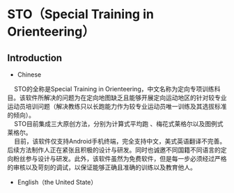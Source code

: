 # STO（Special Training in Orienteering）

## Introduction
* Chinese   

&nbsp;&nbsp;&nbsp;&nbsp;STO的全称是Special Training in Orienteering，中文名称为定向专项训练科目。该软件所解决的问题为在定向地图缺乏且能够开展定向运动地区的针对较专业运动员培训问题（解决教练只以长跑能力作为较专业运动员唯一训练及其选拔标准的倾向）。  
&nbsp;&nbsp;&nbsp;&nbsp;STO目前集成三大原创方法，分别为计算式平均跑 、梅花式莱格尔以及图例式莱格尔。  
&nbsp;&nbsp;&nbsp;&nbsp;目前，该软件仅支持Android手机终端，完全支持中文，美式英语翻译不完善。 后续方法制作人正在紧张且积极的设计与研发。同时也诚邀不同国籍不同语言的定向粉丝参与设计与研发。此外，该软件虽然为免费软件，但是每一步必须经过严格的审核以及苛刻的调试，以保证能够正确且准确的训练以及教育他人。
* English（the United State）
